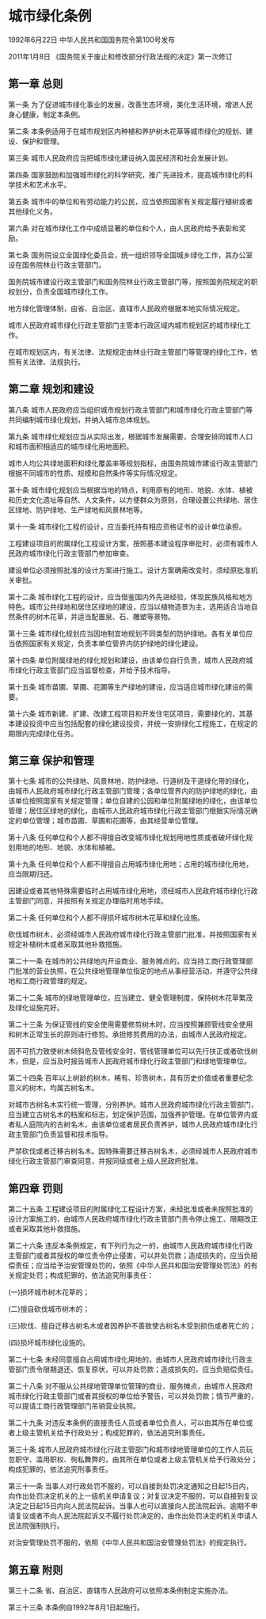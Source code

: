 # 城市绿化条例

1992年6月22日 中华人民共和国国务院令第100号发布　

2011年1月8日 《国务院关于废止和修改部分行政法规的决定》第一次修订　

<!-- INFO END -->

## 第一章 总则

第一条 为了促进城市绿化事业的发展，改善生态环境，美化生活环境，增进人民身心健康，制定本条例。

第二条 本条例适用于在城市规划区内种植和养护树木花草等城市绿化的规划、建设、保护和管理。

第三条 城市人民政府应当把城市绿化建设纳入国民经济和社会发展计划。

第四条 国家鼓励和加强城市绿化的科学研究，推广先进技术，提高城市绿化的科学技术和艺术水平。

第五条 城市中的单位和有劳动能力的公民，应当依照国家有关规定履行植树或者其他绿化义务。

第六条 对在城市绿化工作中成绩显著的单位和个人，由人民政府给予表彰和奖励。

第七条 国务院设立全国绿化委员会，统一组织领导全国城乡绿化工作，其办公室设在国务院林业行政主管部门。

国务院城市建设行政主管部门和国务院林业行政主管部门等，按照国务院规定的职权划分，负责全国城市绿化工作。

地方绿化管理体制，由省、自治区、直辖市人民政府根据本地实际情况规定。

城市人民政府城市绿化行政主管部门主管本行政区域内城市规划区的城市绿化工作。

在城市规划区内，有关法律、法规规定由林业行政主管部门等管理的绿化工作，依照有关法律、法规执行。

## 第二章 规划和建设

第八条 城市人民政府应当组织城市规划行政主管部门和城市绿化行政主管部门等共同编制城市绿化规划，并纳入城市总体规划。

第九条 城市绿化规划应当从实际出发，根据城市发展需要，合理安排同城市人口和城市面积相适应的城市绿化用地面积。

城市人均公共绿地面积和绿化覆盖率等规划指标，由国务院城市建设行政主管部门根据不同城市的性质、规模和自然条件等实际情况规定。

第十条 城市绿化规划应当根据当地的特点，利用原有的地形、地貌、水体、植被和历史文化遗址等自然、人文条件，以方便群众为原则，合理设置公共绿地、居住区绿地、防护绿地、生产绿地和风景林地等。

第十一条 城市绿化工程的设计，应当委托持有相应资格证书的设计单位承担。

工程建设项目的附属绿化工程设计方案，按照基本建设程序审批时，必须有城市人民政府城市绿化行政主管部门参加审查。

建设单位必须按照批准的设计方案进行施工。设计方案确需改变时，须经原批准机关审批。

第十二条 城市绿化工程的设计，应当借鉴国内外先进经验，体现民族风格和地方特色。城市公共绿地和居住区绿地的建设，应当以植物造景为主，选用适合当地自然条件的树木花草，并适当配置泉、石、雕塑等景物。

第十三条 城市绿化规划应当因地制宜地规划不同类型的防护绿地。各有关单位应当依照国家有关规定，负责本单位管界内防护绿地的绿化建设。

第十四条 单位附属绿地的绿化规划和建设，由该单位自行负责，城市人民政府城市绿化行政主管部门应当监督检查，并给予技术指导。

第十五条 城市苗圃、草圃、花圃等生产绿地的建设，应当适应城市绿化建设的需要。

第十六条 城市新建、扩建、改建工程项目和开发住宅区项目，需要绿化的，其基本建设投资中应当包括配套的绿化建设投资，并统一安排绿化工程施工，在规定的期限内完成绿化任务。

## 第三章 保护和管理

第十七条 城市的公共绿地、风景林地、防护绿地、行道树及干道绿化带的绿化，由城市人民政府城市绿化行政主管部门管理；各单位管界内的防护绿地的绿化，由该单位按照国家有关规定管理；单位自建的公园和单位附属绿地的绿化，由该单位管理；居住区绿地的绿化，由城市人民政府城市绿化行政主管部门根据实际情况确定的单位管理；城市苗圃、草圃和花圃等，由其经营单位管理。

第十八条 任何单位和个人都不得擅自改变城市绿化规划用地性质或者破坏绿化规划用地的地形、地貌、水体和植被。

第十九条 任何单位和个人都不得擅自占用城市绿化用地；占用的城市绿化用地，应当限期归还。

因建设或者其他特殊需要临时占用城市绿化用地，须经城市人民政府城市绿化行政主管部门同意，并按照有关规定办理临时用地手续。

第二十条 任何单位和个人都不得损坏城市树木花草和绿化设施。

砍伐城市树木，必须经城市人民政府城市绿化行政主管部门批准，并按照国家有关规定补植树木或者采取其他补救措施。

第二十一条 在城市的公共绿地内开设商业、服务摊点的，应当持工商行政管理部门批准的营业执照，在公共绿地管理单位指定的地点从事经营活动，并遵守公共绿地和工商行政管理的规定。

第二十二条 城市的绿地管理单位，应当建立、健全管理制度，保持树木花草繁茂及绿化设施完好。

第二十三条 为保证管线的安全使用需要修剪树木时，应当按照兼顾管线安全使用和树木正常生长的原则进行修剪。承担修剪费用的办法，由城市人民政府规定。

因不可抗力致使树木倾斜危及管线安全时，管线管理单位可以先行扶正或者砍伐树木，但是，应当及时报告城市人民政府城市绿化行政主管部门和绿地管理单位。

第二十四条 百年以上树龄的树木，稀有、珍贵树木，具有历史价值或者重要纪念意义的树木，均属古树名木。

对城市古树名木实行统一管理，分别养护。城市人民政府城市绿化行政主管部门，应当建立古树名木的档案和标志，划定保护范围，加强养护管理。在单位管界内或者私人庭院内的古树名木，由该单位或者居民负责养护，城市人民政府城市绿化行政主管部门负责监督和技术指导。

严禁砍伐或者迁移古树名木。因特殊需要迁移古树名木，必须经城市人民政府城市绿化行政主管部门审查同意，并报同级或者上级人民政府批准。

## 第四章 罚则

第二十五条 工程建设项目的附属绿化工程设计方案，未经批准或者未按照批准的设计方案施工的，由城市人民政府城市绿化行政主管部门责令停止施工、限期改正或者采取其他补救措施。

第二十六条 违反本条例规定，有下列行为之一的，由城市人民政府城市绿化行政主管部门或者其授权的单位责令停止侵害，可以并处罚款；造成损失的，应当负赔偿责任；应当给予治安管理处罚的，依照《中华人民共和国治安管理处罚法》的有关规定处罚；构成犯罪的，依法追究刑事责任：

(一)损坏城市树木花草的；

(二)擅自砍伐城市树木的；

(三)砍伐、擅自迁移古树名木或者因养护不善致使古树名木受到损伤或者死亡的；

(四)损坏城市绿化设施的。

第二十七条 未经同意擅自占用城市绿化用地的，由城市人民政府城市绿化行政主管部门责令限期退还、恢复原状，可以并处罚款；造成损失的，应当负赔偿责任。

第二十八条 对不服从公共绿地管理单位管理的商业、服务摊点，由城市人民政府城市绿化行政主管部门或者其授权的单位给予警告，可以并处罚款；情节严重的，可以提请工商行政管理部门吊销营业执照。

第二十九条 对违反本条例的直接责任人员或者单位负责人，可以由其所在单位或者上级主管机关给予行政处分；构成犯罪的，依法追究刑事责任。

第三十条 城市人民政府城市绿化行政主管部门和城市绿地管理单位的工作人员玩忽职守、滥用职权、徇私舞弊的，由其所在单位或者上级主管机关给予行政处分；构成犯罪的，依法追究刑事责任。

第三十一条 当事人对行政处罚不服的，可以自接到处罚决定通知之日起15日内，向作出处罚决定机关的上一级机关申请复议；对复议决定不服的，可以自接到复议决定之日起15日内向人民法院起诉。当事人也可以直接向人民法院起诉。逾期不申请复议或者不向人民法院起诉又不履行处罚决定的，由作出处罚决定的机关申请人民法院强制执行。

对治安管理处罚不服的，依照《中华人民共和国治安管理处罚法》的规定执行。

## 第五章 附则

第三十二条 省、自治区、直辖市人民政府可以依照本条例制定实施办法。

第三十三条 本条例自1992年8月1日起施行。